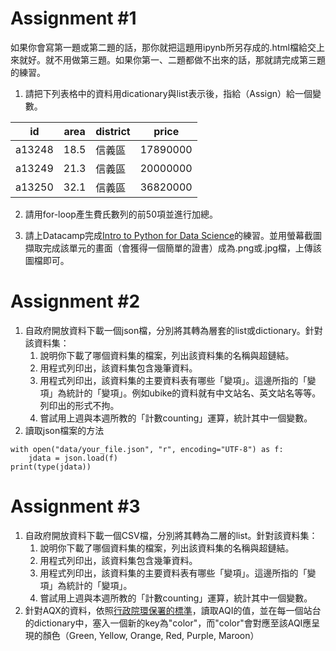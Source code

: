 # Assignment #1
如果你會寫第一題或第二題的話，那你就把這題用ipynb所另存成的.html檔給交上來就好。就不用做第三題。如果你第一、二題都做不出來的話，那就請完成第三題的練習。
1. 請把下列表格中的資料用dicationary與list表示後，指給（Assign）給一個變數。

id|area|district|price
---|---|---|---
a13248|18.5|信義區|17890000
a13249|21.3|信義區|20000000
a13250|32.1|信義區|36820000

2. 請用for-loop產生費氏數列的前50項並進行加總。

3. 請上Datacamp完成[Intro to Python for Data Science](https://www.datacamp.com/courses/intro-to-python-for-data-science)的練習。並用螢幕截圖擷取完成該單元的畫面（會獲得一個簡單的證書）成為.png或.jpg檔，上傳該圖檔即可。

# Assignment #2
1. 自政府開放資料下載一個json檔，分別將其轉為層套的list或dictionary。針對該資料集：
    1. 說明你下載了哪個資料集的檔案，列出該資料集的名稱與超鏈結。
    2. 用程式列印出，該資料集包含幾筆資料。
    3. 用程式列印出，該資料集的主要資料表有哪些「變項」。這邊所指的「變項」為統計的「變項」。例如ubike的資料就有中文站名、英文站名等等。列印出的形式不拘。
    4. 嘗試用上週與本週所教的「計數counting」運算，統計其中一個變數。
2. 讀取json檔案的方法
```
with open("data/your_file.json", "r", encoding="UTF-8") as f:
    jdata = json.load(f)
print(type(jdata))
```
# Assignment #3
1. 自政府開放資料下載一個CSV檔，分別將其轉為二層的list。針對該資料集：
    1. 說明你下載了哪個資料集的檔案，列出該資料集的名稱與超鏈結。
    2. 用程式列印出，該資料集包含幾筆資料。
    3. 用程式列印出，該資料集的主要資料表有哪些「變項」。這邊所指的「變項」為統計的「變項」。
    4. 嘗試用上週與本週所教的「計數counting」運算，統計其中一個變數。
2. 針對AQX的資料，依照[行政院環保署的標準](https://taqm.epa.gov.tw/taqm/tw/b0201.aspx)，讀取AQI的值，並在每一個站台的dictionary中，塞入一個新的key為"color"，而"color"會對應至該AQI應呈現的顏色（Green, Yellow, Orange, Red, Purple, Maroon）

